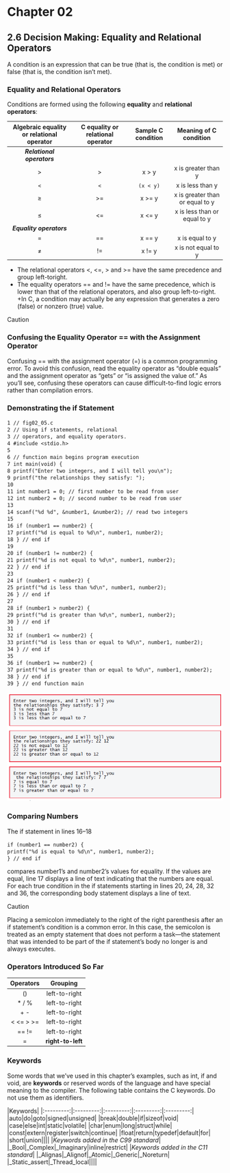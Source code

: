 # Chapter 02

## 2.6 Decision Making: Equality and Relational Operators

A condition is an expression that can be true (that is, the condition is met) or false (that is, the condition isn’t met).

### Equality and Relational Operators
   Conditions are formed using the following **equality** and **relational operators**:

   |Algebraic equality or relational operator|C equality or relational operator|Sample C condition|Meaning of C condition|
   |:-----------------------------------------:|:-----------------------------------:|:--------------------:|:------------------------:|
   |_**Relational operators**_|
   |>|>|x > y|x is greater than y|
   |`<`|`<`|`(x < y)`|x is less than y|
   |≥|>=|x >= y|x is greater than or equal to y|
   |≤|<=|x <= y|x is less than or equal to y|
   |_**Equality operators**_|
   |=|==|x == y|x is equal to y|
   |≠|!=|x != y|x is not equal to y|

   + The relational operators <, <=, > and >= have the same precedence and group left-toright. 
   + The equality operators == and != have the same precedence, which is lower than that of the relational operators, and also group left-to-right.
   +In C, a condition may actually be any expression that generates a zero (false) or nonzero (true) value.

>[!Caution]
> ### Confusing the Equality Operator == with the Assignment Operator
   >Confusing == with the assignment operator (=) is a common programming error. To avoid this confusion, read the equality operator as “double equals” and the assignment operator as “gets” or “is assigned the value of.” As you’ll see, confusing these operators can cause difficult-to-find logic errors rather than compilation errors.


### Demonstrating the if Statement

   ```
   1 // fig02_05.c
   2 // Using if statements, relational
   3 // operators, and equality operators.
   4 #include <stdio.h>
   5
   6 // function main begins program execution
   7 int main(void) {
   8 printf("Enter two integers, and I will tell you\n");
   9 printf("the relationships they satisfy: ");
   10
   11 int number1 = 0; // first number to be read from user
   12 int number2 = 0; // second number to be read from user
   13
   14 scanf("%d %d", &number1, &number2); // read two integers
   15
   16 if (number1 == number2) {
   17 printf("%d is equal to %d\n", number1, number2);
   18 } // end if
   19
   20 if (number1 != number2) {
   21 printf("%d is not equal to %d\n", number1, number2);
   22 } // end if
   23
   24 if (number1 < number2) {
   25 printf("%d is less than %d\n", number1, number2);
   26 } // end if
   27
   28 if (number1 > number2) {
   29 printf("%d is greater than %d\n", number1, number2);
   30 } // end if
   31
   32 if (number1 <= number2) {
   33 printf("%d is less than or equal to %d\n", number1, number2);
   34 } // end if
   35
   36 if (number1 >= number2) {
   37 printf("%d is greater than or equal to %d\n", number1, number2);
   38 } // end if
   39 } // end function main
   ```
   ![Alt text](Photos/1.PNG)

### Comparing Numbers
   The if statement in lines 16–18
   ``` 
   if (number1 == number2) {
   printf("%d is equal to %d\n", number1, number2);
   } // end if 
   ```
   compares number1’s and number2’s values for equality. If the values are equal, line 17
   displays a line of text indicating that the numbers are equal. For each true condition
   in the if statements starting in lines 20, 24, 28, 32 and 36, the corresponding body
   statement displays a line of text.

   >[!Caution]
   >Placing a semicolon immediately to the right of the right parenthesis after an if statement’s condition is a common error. In this case, the semicolon is treated as an empty statement that does not perform a task—the statement that was intended to be part of the if statement’s body no longer is and always executes.

### Operators Introduced So Far 

   |Operators|Grouping|
   |:---------------:|:---------------:|
   |()|left-to-right|
   |*   /   %|left-to-right|
   |+   -|left-to-right|
   |<   <=   >   >=|left-to-right|
   |==   !=|left-to-right|
   |=|**right-to-left**|

### Keywords
   Some words that we’ve used in this chapter’s examples, such as int, if and void, are **keywords** or reserved words of the language and have special meaning to the compiler. The following table contains the C keywords. Do not use them as identifiers.

   |Keywords|
   |:---------:|:---------:|:---------:|:---------:|:---------:|
   |auto|do|goto|signed|unsigned|
   |break|double|if|sizeof|void|
   |case|else|int|static|volatile|
   |char|enum|long|struct|while|
   |const|extern|register|switch|continue|
   |float|return|typedef|default|for|
   |short|union||||
   |_Keywords added in the C99 standard_|
   |_Bool|_Complex|_Imaginary|inline|restrict|
   |_Keywords added in the C11 standard_|
   |_Alignas|_Alignof|_Atomic|_Generic|_Noreturn|
   |_Static_assert|_Thread_local||||
